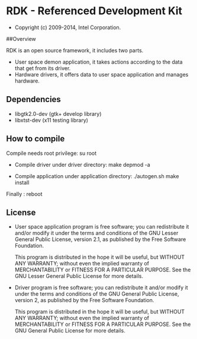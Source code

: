 # RDK - Referenced Development Kit

 * Copyright (c) 2009-2014, Intel Corporation.
 
##Overview

RDK is an open source framework, it includes two parts.
* User space demon application, it takes actions according to the data that get from its driver.
* Hardware drivers, it offers data to user space application and manages hardware.

## Dependencies

 * libgtk2.0-dev  (gtk+ develop library)
 * libxtst-dev	(x11 testing library)

## How to compile

  Compile needs root privilege: 
  su root

* Compile driver
	under driver directory:
	make
	depmod -a

* Compile application
	under application directory:
	./autogen.sh
	make install

Finally : reboot
 
## License

 * User space application program is free software; you can redistribute it and/or modify it
   under the terms and conditions of the GNU Lesser General Public License,
   version 2.1, as published by the Free Software Foundation.

   This program is distributed in the hope it will be useful, but WITHOUT ANY
   WARRANTY; without even the implied warranty of MERCHANTABILITY or FITNESS
   FOR A PARTICULAR PURPOSE.  See the GNU Lesser General Public License for
   more details.
   
 * Driver program is free software; you can redistribute it and/or modify it
   under the terms and conditions of the GNU General Public License,
   version 2, as published by the Free Software Foundation.
 
   This program is distributed in the hope it will be useful, but WITHOUT
   ANY WARRANTY; without even the implied warranty of MERCHANTABILITY or
   FITNESS FOR A PARTICULAR PURPOSE.  See the GNU General Public License for
   more details.  